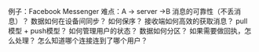 例子：Facebook Messenger
难点：A -\> server -\>B
消息的可靠性（不丢消息）？
数据如何在设备间同步？
如何保序？
接收端如何高效的获取消息？
pull 模型 + push模型？
如何管理用户的状态？
数据如何分区？
如果需要做回执，怎么处理？
怎么知道哪个连接连到了哪个用户？

